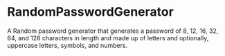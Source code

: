 # RandomPasswordGenerator
A Random password generator that generates a password of 8, 12, 16, 32, 64, and 128 characters in length and made up of letters and optionally, uppercase letters, symbols, and numbers. 
